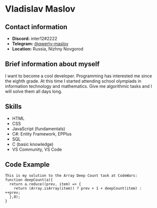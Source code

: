 # Vladislav Maslov
## Contact information
* **Discord:** inter12#2222
* **Telegram:** [@qwerty-maslov](https://t.me/qwerty_maslov)
* **Location:** Russia, Nizhny Novgorod

## Brief information about myself
I want to become a cool developer. Programming has interested me since the eighth grade. At this time I started attending school olympiads in information technology and mathematics.
Give me algorithmic tasks and I will solve them all days long.

## Skills
* HTML
* CSS
* JavaScript (fundamentals)
* C#: Entity Framework, EPPlus
* SQL 
* C (basic knowledge)
* VS Community, VS Code

## Code Example
```
This is my solution to the Array Deep Count task at CodeWars:
function deepCount(a){
  return a.reduce((prev, item) => {
    return (Array.isArray(item)) ? prev + 1 + deepCount(item) : ++prev;
  },0);
}
```